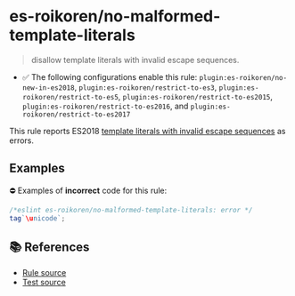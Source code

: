 # es-roikoren/no-malformed-template-literals
> disallow template literals with invalid escape sequences.

- ✅ The following configurations enable this rule: `plugin:es-roikoren/no-new-in-es2018`, `plugin:es-roikoren/restrict-to-es3`, `plugin:es-roikoren/restrict-to-es5`, `plugin:es-roikoren/restrict-to-es2015`, `plugin:es-roikoren/restrict-to-es2016`, and `plugin:es-roikoren/restrict-to-es2017`

This rule reports ES2018 [template literals with invalid escape sequences](https://github.com/tc39/proposal-template-literal-revision#readme) as errors.

## Examples

⛔ Examples of **incorrect** code for this rule:

```js
/*eslint es-roikoren/no-malformed-template-literals: error */
tag`\unicode`;
```

## 📚 References

- [Rule source](https://github.com/roikoren755/eslint-plugin-es/blob/v2.0.7/src/rules/no-malformed-template-literals.ts)
- [Test source](https://github.com/roikoren755/eslint-plugin-es/blob/v2.0.7/tests/src/rules/no-malformed-template-literals.ts)
